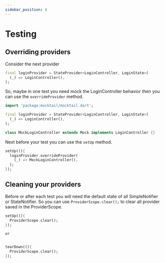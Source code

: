 ```yaml
---
sidebar_position: 8
---
```


# Testing

## Overriding providers
Consider the next provider
```dart
final loginProvider = StateProvider<LoginController, LoginState>(
  (_) => LoginController(),
);
```

So, maybe in one test you need mock the LoginController behavior then you can use the `overrideProvider` method.
```dart
import 'package:mocktail/mocktail.dart';

final loginProvider = StateProvider<LoginController, LoginState>(
  (_) => LoginController(),
);

class MockLoginController extends Mock implements LoginController {}
```

Next before your test you can use the `setUp` method.
```dart
setUp((){
  loginProvider.overrideProvider(
    (_) => MockLoginController(),
  );
});
```

## Cleaning your providers
Before or after each test you will need the default state of all SimpleNotifier or StateNotifier. So you can use `ProviderScope.clear();` to clear all provider saved in the ProviderScope.

```dart
setUp((){
  ProviderScope.clear();
});

or 


tearDown((){
  ProviderScope.clear();
});
```